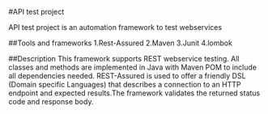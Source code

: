 
#API test project

API test project is an automation framework to test webservices

##Tools and frameworks
1.Rest-Assured
2.Maven
3.Junit
4.lombok

##Description
This framework supports REST webservice testing. All classes and methods are implemented in Java with Maven POM to
include all dependencies needed. REST-Assured is used to offer a friendly DSL (Domain specific Languages) that describes
a connection to an HTTP endpoint and expected results.The framework validates the returned status code and response body.